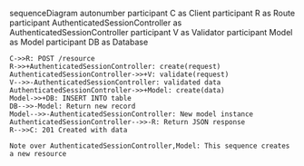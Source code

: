sequenceDiagram
    autonumber
    participant C as Client
    participant R as Route
    participant AuthenticatedSessionController as AuthenticatedSessionController
    participant V as Validator
    participant Model as Model
    participant DB as Database
    
    C->>R: POST /resource
    R->>+AuthenticatedSessionController: create(request)
    AuthenticatedSessionController->>+V: validate(request)
    V-->>-AuthenticatedSessionController: validated data
    AuthenticatedSessionController->>+Model: create(data)
    Model->>+DB: INSERT INTO table
    DB-->>-Model: Return new record
    Model-->>-AuthenticatedSessionController: New model instance
    AuthenticatedSessionController-->>-R: Return JSON response
    R-->>C: 201 Created with data
    
    Note over AuthenticatedSessionController,Model: This sequence creates a new resource
  